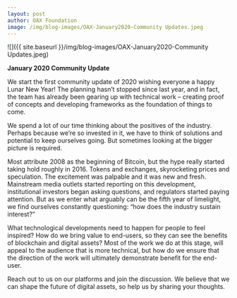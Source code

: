 ```yaml
---
layout: post
author: OAX Foundation
image: /img/blog-images/OAX-January2020-Community Updates.jpeg
---
```


![]({{ site.baseurl }}/img/blog-images/OAX-January2020-Community Updates.jpeg)

<b>January 2020 Community Update</b>

We start the first community update of 2020 wishing everyone a happy Lunar New Year! The planning hasn’t stopped since last year, and in fact, the team has already been gearing up with technical work – creating proof of concepts and developing frameworks as the foundation of things to come. 

We spend a lot of our time thinking about the positives of the industry. Perhaps because we’re so invested in it, we have to think of solutions and potential to keep ourselves going. But sometimes looking at the bigger picture is required. 

Most attribute 2008 as the beginning of Bitcoin, but the hype really started taking hold roughly in 2016. Tokens and exchanges, skyrocketing prices  and speculation. The excitement was palpable and it was new and fresh. Mainstream media outlets started reporting on this development, institutional investors began asking questions, and regulators started paying attention. But as we enter what arguably can be the fifth year of limelight, we find ourselves constantly questioning: “how does the industry sustain interest?” 

What technological developments need to happen for people to feel inspired? How do we bring value to end-users, so they can see the benefits of blockchain and digital assets? Most of the work we do at this stage, will appeal to the audience that is more technical, but how do we ensure that the direction of the work will ultimately demonstrate benefit for the end-user.

Reach out to us on our platforms and join the discussion. We believe that we can shape the future of digital assets, so help us by sharing your thoughts.
